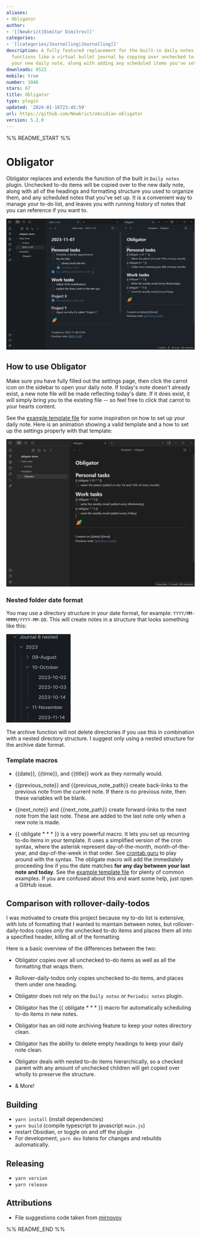 ```yaml
---
aliases:
- Obligator
author:
- '[[Newbrict|Dimitar Dimitrov]]'
categories:
- '[[categories/Journalling|Journalling]]'
description: A fully featured replacement for the built-in daily notes plugin. Obligator
  functions like a virtual bullet journal by copying over unchecked to-do items to
  your new daily note, along with adding any scheduled items you've set up
downloads: 8522
mobile: true
number: 1046
stars: 67
title: Obligator
type: plugin
updated: '2024-01-16T23:45:59'
url: https://github.com/Newbrict/obsidian-obligator
version: 5.2.0
---
```


%% README_START %%

# Obligator

Obligator replaces and extends the function of the built in `Daily notes` plugin.
Unchecked to-do items will be copied over to the new daily note, along with all
of the headings and formatting structure you used to organize them, and any
scheduled notes that you've set up. It is a convenient way to manage your
to-do list, and leaves you with running history of notes that you can
reference if you want to.

![](https://raw.githubusercontent.com/Newbrict/obsidian-obligator/HEAD/example/preview.gif)

## How to use Obligator

Make sure you have fully filled out the settings page, then click the carrot
icon on the sidebar to open your daily note. If today's note doesn't already
exist, a new note file will be made reflecting today's date. If it does exist,
it will simply bring you to the existing file -- so feel free to click that
carrot to your hearts content.

See the [example template file](example/daily_note.md) for some inspiration on
how to set up your daily note. Here is an animation showing a valid template and
a how to set up the settings properly with that template:

![](https://raw.githubusercontent.com/Newbrict/obsidian-obligator/HEAD/example/settings.gif)

### Nested folder date format
You may use a directory structure in your date format, for example:
`YYYY/MM-MMMM/YYYY-MM-DD`. This will create notes in a structure that looks
something like this:

![](https://raw.githubusercontent.com/Newbrict/obsidian-obligator/HEAD/example/nested_dates.png)

The archive function will not delete directories if you use this in combination
with a nested directory structure. I suggest only using a nested structure for
the archive date format.

### Template macros
 * {{date}}, {{time}}, and {{title}} work as they normally would.


 * {{previous_note}} and {{previous_note_path}} create back-links to the
   previous note from the current note. If there is no previous note, then
   these variables will be blank.

 * {{next_note}} and {{next_note_path}} create forward-links to the
   next note from the last note. These are added to the last note only when a
   new note is made.

 * {{ obligate * * * }} is a very powerful macro. It lets you set up
   recurring to-do items in your template. It uses a simplified version of the
   cron syntax, where the asterisk represent day-of-the-month,
   month-of-the-year, and day-of-the-week in that order. See [crontab.guru](https://crontab.guru)
   to play around with the syntax. The obligate macro will add the immediately
   proceeding line if you the date matches **for any day between your
   last note and today**. See the [example template file](example/daily_note.md)
   for plenty of common examples. If you are confused about this and want some
   help, just open a GitHub issue.


## Comparison with rollover-daily-todos
I was motivated to create this project because my to-do list is extensive, with
lots of formatting that I wanted to maintain between notes, but rollover-daily-todos
copies *only* the unchecked to-do items and places them all into a specified
header, killing all of the formatting.

Here is a basic overview of the differences between the two:

- Obligator copies over all unchecked to-do items as well as all the formatting
  that wraps them.

- Rollover-daily-todos only copies unchecked to-do items, and places them under
  one heading.

- Obligator does not rely on the `Daily notes` or `Periodic notes` plugin.

- Obligator has the {{ obligate * * * }} macro for automatically scheduling
  to-do items in new notes.

- Obligator has an old note archiving feature to keep your notes directory clean.

- Obligator has the ability to delete empty headings to keep your daily note clean.

- Obligator deals with nested to-do items hierarchically, so a checked parent with
  any amount of unchecked children will get copied over wholly to preserve the
  structure.

- & More!

## Building
* `yarn install` (install dependencies)
* `yarn build` (compile typescript to javascript `main.js`)
* restart Obsidian, or toggle on and off the plugin
* For development, `yarn dev` listens for changes and rebuilds automatically.

## Releasing
* `yarn version`
* `yarn release`

## Attributions
* File suggestions code taken from [mirnovov](https://github.com/mirnovov/obsidian-homepage/blob/main/src/suggest.ts)


%% README_END %%